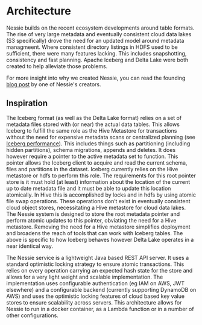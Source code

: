 # Architecture

Nessie builds on the recent ecosystem developments around table formats. The rise of
very large metadata and eventually consistent cloud data lakes (S3 specifically) drove
the need for an updated model around metadata managmeent. Where consistent directory
listings in HDFS used to be sufficient, there were many features lacking. This includes
snapshotting, consistency and fast planning. Apache Iceberg and Delta Lake were both
created to help alleviate those problems.

For more insight into why we created Nessie, you can read the founding [blog post](https://www.dremio.com/introducing-project-nessie/) by one of Nessie's
creators.

## Inspiration

The Iceberg format (as well as the Delta Lake format) relies on a set of metadata files stored with (or near) the actual
data tables. This allows Iceberg to fulfill the same role as the Hive Metastore for transactions without the need for
expensive metadata scans or centralized planning (see [Iceberg
performance](https://iceberg.apache.org/performance/)). This includes
things such as partitioning (including hidden partitions), schema migrations, appends and deletes.  It does however
require a pointer to the active metadata set to function. This pointer allows the Iceberg client to acquire and read the
current schema, files and partitions in the dataset. Iceberg currently relies on the Hive metastore or hdfs to perform
this role. The requirements for this root pointer store is it must hold (at least) information about the location of the
current up to date metadata file and it must be able to update this location atomically. In Hive this is accomplished by
locks and in hdfs by using atomic file swap operations. These operations don’t exist in eventually consistent cloud
object stores, necessitating a Hive metastore for cloud data lakes. The Nessie system is designed to store the
root metadata pointer and perform atomic updates to this pointer, obviating the need for a Hive metastore. Removing the
need for a Hive metastore simplifies deployment and broadens the reach of tools that can work with Iceberg tables.
The above is specific to how Iceberg behaves however Delta Lake operates in a near identical way.

The Nessie service is a lightweight Java based REST API server. It uses a standard optimistic locking strategy
to ensure atomic transactions. This relies on every operation carrying an expected
hash state for the store and allows for a very light weight and
scalable implementation. The implementation uses configurable authentication (eg IAM on AWS, JWT elsewhere) and a
configurable backend (currently supporting DynamoDB on AWS) and uses the optimistic locking features of cloud based
key value stores to ensure scalability across servers. This architecture allows for Nessie to run in a docker container,
as a Lambda function or in a number of other configurations.
